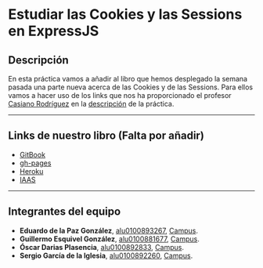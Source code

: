 # Estudiar las Cookies y las Sessions en ExpressJS

## Descripción

En esta práctica vamos a añadir al libro que hemos desplegado la semana pasada una parte nueva acerca de las Cookies y de las Sessions. Para ellos vamos a hacer uso de los links que nos ha proporcionado el profesor [Casiano Rodríguez](https://campusvirtual.ull.es/1617/user/view.php?id=717&course=1148) en la [descripción](https://casianorodriguezleon.gitbooks.io/ull-esit-1617/content/practicas/practicalearningcookies.html) de la práctica.

---
## Links de nuestro libro (Falta por añadir)

* [GitBook](https://alu0100892833.gitbooks.io/estudiar-cookies-y-sessions-en-expressjs/content/)
* [gh-pages](https://ull-esit-pl-1617.github.io/estudiar-cookies-y-sessions-en-expressjs-guillermo-eduardo-oscar-sergio/)
* [Heroku]()
* [IAAS]()


---
## Integrantes del equipo

* **Eduardo de la Paz González**, [alu0100893267](https://alu0100893267.github.io), [Campus](https://campusvirtual.ull.es/1617/user/view.php?id=9458&course=1148).
* **Guillermo Esquivel González**, [alu0100881677](https://alu0100881677.github.io), [Campus](https://campusvirtual.ull.es/1617/user/view.php?id=9445&course=1148).
* **Óscar Darias Plasencia**, [alu0100892833](https://alu0100892833.github.io), [Campus](https://campusvirtual.ull.es/1617/user/view.php?id=9441&course=1148).
* **Sergio García de la Iglesia**, [alu0100892260](https://sergiogarciadli.github.io), [Campus](https://campusvirtual.ull.es/1617/user/view.php?id=9446&course=1148).
